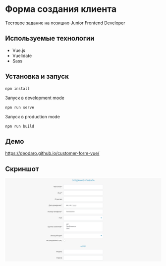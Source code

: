 # Форма создания клиента

Тестовое задание на позицию Junior Frontend Developer

## Используемые технологии

- Vue.js 
- Vuelidate
- Sass

## Установка и запуск

```
npm install
```

Запуск в development mode

```
npm run serve
```

Запуск в production mode

```
npm run build
```

## Демо

https://deodaro.github.io/customer-form-vue/

## Скриншот

![](./preview.png)